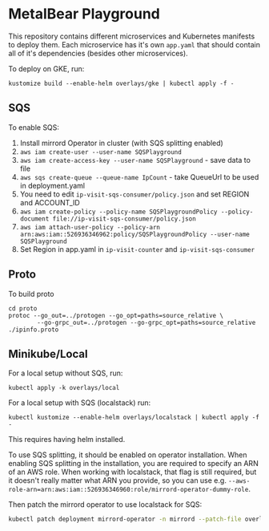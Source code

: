 # MetalBear Playground

This repository contains different microservices and Kubernetes manifests to deploy them.
Each microservice has it's own `app.yaml` that should contain all of it's dependencies (besides other microservices).

To deploy on GKE, run:
```
kustomize build --enable-helm overlays/gke | kubectl apply -f -
```


## SQS

To enable SQS:

1. Install mirrord Operator in cluster (with SQS splitting enabled)
2. `aws iam create-user --user-name SQSPlayground`
3. `aws iam create-access-key --user-name SQSPlayground` - save data to file
4. `aws sqs create-queue --queue-name IpCount` - take QueueUrl to be used in deployment.yaml
5. You need to edit `ip-visit-sqs-consumer/policy.json` and set REGION and ACCOUNT_ID
6. `aws iam create-policy --policy-name SQSPlaygroundPolicy --policy-document file://ip-visit-sqs-consumer/policy.json`
7. `aws iam attach-user-policy --policy-arn arn:aws:iam::526936346962:policy/SQSPlaygroundPolicy --user-name SQSPlayground`
8. Set Region in app.yaml in `ip-visit-counter` and `ip-visit-sqs-consumer`


## Proto

To build proto

```
cd proto
protoc --go_out=../protogen --go_opt=paths=source_relative \
        --go-grpc_out=../protogen --go-grpc_opt=paths=source_relative ./ipinfo.proto
```

## Minikube/Local

For a local setup without SQS, run:
```
kubectl apply -k overlays/local
```

For a local setup with SQS (localstack) run:
```
kubectl kustomize --enable-helm overlays/localstack | kubectl apply -f -
```
This requires having helm installed.

To use SQS splitting, it should be enabled on operator installation.
When enabling SQS splitting in the installation, you are required to
specify an ARN of an AWS role. When working with localstack, that flag
is still required, but it doesn't really matter what ARN you provide,
so you can use e.g.
`--aws-role-arn=arn:aws:iam::526936346960:role/mirrord-operator-dummy-role`.

Then patch the mirrord operator to use localstack for SQS:
```bash
kubectl patch deployment mirrord-operator -n mirrord --patch-file overlays/localstack/localstack-env-vars-patch.yaml --type json
```